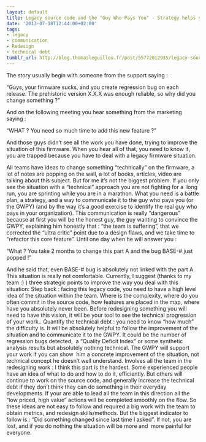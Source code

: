 ```yaml
---
layout: default
title: Legacy source code and the "Guy Who Pays You" - Strategy helps you !
date: '2013-07-18T12:44:00+02:00'
tags:
- legacy
- communication
- Redesign
- technical debt
tumblr_url: http://blog.thomasleguillou.fr/post/55772012935/legacy-source-code-and-the-guy-who-pays-you
---
```

The story usually begin with someone from the support saying :

“Guys, your firmware sucks, and you create regression bug on each release. The prehistoric version X.X.X was enough reliable, so why did you change something ?”

And on the following meeting you hear something from the marketing saying :

“WHAT ? You need so much time to add this new feature ?”

And those guys didn’t see all the work you have done, trying to improve the situation of this firmware.
When you hear all of that, you need to know it, you are trapped because you have to deal with a legacy firmware situation.

All teams have ideas to change something “technically” on the firmware, a lot of notes are popping on the wall, a lot of books, articles, video are talking about this subject. But for me it’s not the biggest problem.
If you only see the situation with a “technical” approach you are not fighting for a  long run, you are sprinting while you are in a marathon. What you need is a battle plan, a strategy, and a way to communicate it to the guy who pays you (or the GWPY) (and by the way it’s a good exercise to identify the real guy who pays in your organization).
This communication is really “dangerous” because at first you will be the honest guy, the guy wanting to convince the GWPY, explaining him honestly that : “the team is suffering”, that we corrected the “ultra critic” point due to a design flaws, and we take time to “refactor this core feature”. Until one day when he will answer you :

“What ? You take 2 months to change this part A and the bug BASE-# just popped !”

And he said that, even BASE-# bug is absolutely not linked with the part A. This situation is really not comfortable.
Currently, I suggest (thanks to my team :) ) three strategic points to improve the way you deal with this situation:
Step back : facing this legacy code, you need to have a high level idea of the situation within the team. Where is the complexity, where do you often commit in the source code, how features are placed in the map, where have you absolutely never been. Before redesigning something you will need to have this vision, it will be your tool to see the technical progression of your work..
Quantify the technical debt : you need to know “how much” the difficulty is. It will be absolutely helpful to follow the improvement of the situation and to communicate it to the GWPY. It could be the number of regression bugs detected,  a “Quality Deficit Index” or some synthetic analysis results but absolutely nothing technical. The GWPY will support your work if you can show  him a concrete improvement of the situation, not technical concept he doesn’t well understand.
Involves all the team in the redesigning work : I think this part is the hardest. Some experienced people have an idea of what to do and how to do it, efficiently. But others will continue to work on the source code, and generally increase the technical debt if they don’t think they can do something in their everyday developments. If your are able to lead all the team in this direction all the “low priced, high value” actions will be completed smoothly on the flow.
So these ideas are not easy to follow and required a big work with the team to obtain metrics, and redesign skills/methods. But the biggest indicator to follow is : “Did something changed since last time I asked”. If not, you are lost, and if you do nothing the situation will be more and  more painful for everyone.
